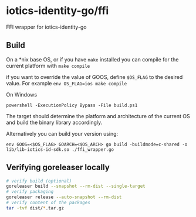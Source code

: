 # iotics-identity-go/ffi

FFI wrapper for iotics-identity-go

## Build

On a *nix base OS, or if you have `make` installed you can compile for the current platform with
`make compile`

if you want to override the value of GOOS, define `$OS_FLAG` to the desired value. For example 
`env OS_FLAG=ios make compile`


On Windows

`powershell -ExecutionPolicy Bypass -File build.ps1`

The target should determine the platform and architecture of the current OS and build the binary library accordingly.

Alternatively you can build your version using:

`env GOOS=<$OS_FLAG> GOARCH=<$OS_ARCH> go build -buildmode=c-shared -o lib/lib-iotics-id-sdk.so ./ffi_wrapper.go`

## Verifying goreleaser locally

```bash
# verify build (optional)
goreleaser build --snapshot --rm-dist --single-target
# verify packaging
goreleaser release --auto-snapshot --rm-dist
# verify content of the packages
tar -tvf dist/*.tar.gz
```
